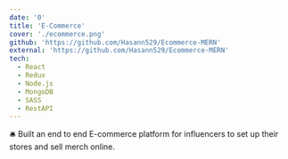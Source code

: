 ```yaml
---
date: '0'
title: 'E-Commerce'
cover: './ecommerce.png'
github: 'https://github.com/Hasann529/Ecommerce-MERN'
external: 'https://github.com/Hasann529/Ecommerce-MERN'
tech:
  - React
  - Redux
  - Node.js
  - MongoDB
  - SASS
  - RestAPI
---
```


🛎️ Built an end to end E-commerce platform for influencers to set up their stores and sell merch online.
